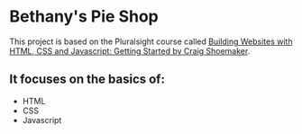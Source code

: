 # Bethany's Pie Shop

This project is based on the Pluralsight course called [Building Websites with HTML, CSS and Javascript: Getting Started by Craig Shoemaker](https://app.pluralsight.com/player?course=bfe9fac8-5678-473f-818b-b62bc9d567d2&name=144bdbae-6616-4dec-bf2b-5e09332cb716&author=9e3f85b4-850d-4e79-a204-cc6d5128364a&clip=16).

## It focuses on the basics of:
* HTML
* CSS
* Javascript
